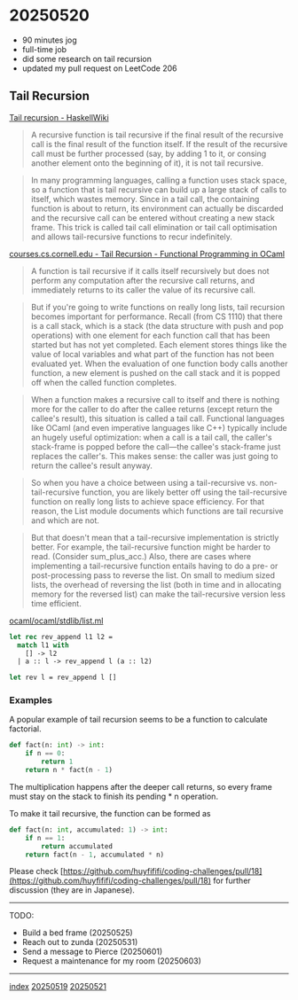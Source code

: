 <head><meta name="viewport" content="width=device-width, initial-scale=1.0, user-scalable=yes" /><meta charset="UTF-8"></head>

# 20250520

- 90 minutes jog
- full-time job
- did some research on tail recursion
- updated my pull request on LeetCode 206

## Tail Recursion

[Tail recursion - HaskellWiki](https://wiki.haskell.org/index.php?title=Tail_recursion)

> A recursive function is tail recursive if the final result of the recursive call is the final result of the function itself. If the result of the recursive call must be further processed (say, by adding 1 to it, or consing another element onto the beginning of it), it is not tail recursive.

> In many programming languages, calling a function uses stack space, so a function that is tail recursive can build up a large stack of calls to itself, which wastes memory. Since in a tail call, the containing function is about to return, its environment can actually be discarded and the recursive call can be entered without creating a new stack frame. This trick is called tail call elimination or tail call optimisation and allows tail-recursive functions to recur indefinitely.

[courses.cs.cornell.edu - Tail Recursion - Functional Programming in OCaml](https://courses.cs.cornell.edu/cs3110/2021sp/textbook/data/tail_recursion.html)

> A function is tail recursive if it calls itself recursively but does not perform any computation after the recursive call returns, and immediately returns to its caller the value of its recursive call.

> But if you're going to write functions on really long lists, tail recursion becomes important for performance. Recall (from CS 1110) that there is a call stack, which is a stack (the data structure with push and pop operations) with one element for each function call that has been started but has not yet completed. Each element stores things like the value of local variables and what part of the function has not been evaluated yet. When the evaluation of one function body calls another function, a new element is pushed on the call stack and it is popped off when the called function completes.

> When a function makes a recursive call to itself and there is nothing more for the caller to do after the callee returns (except return the callee's result), this situation is called a tail call. Functional languages like OCaml (and even imperative languages like C++) typically include an hugely useful optimization: when a call is a tail call, the caller's stack-frame is popped before the call—the callee's stack-frame just replaces the caller's. This makes sense: the caller was just going to return the callee's result anyway.

> So when you have a choice between using a tail-recursive vs. non-tail-recursive function, you are likely better off using the tail-recursive function on really long lists to achieve space efficiency. For that reason, the List module documents which functions are tail recursive and which are not.

> But that doesn't mean that a tail-recursive implementation is strictly better. For example, the tail-recursive function might be harder to read. (Consider sum\_plus\_acc.) Also, there are cases where implementing a tail-recursive function entails having to do a pre- or post-processing pass to reverse the list. On small to medium sized lists, the overhead of reversing the list (both in time and in allocating memory for the reversed list) can make the tail-recursive version less time efficient.

[ocaml/ocaml/stdlib/list.ml](https://github.com/ocaml/ocaml/blob/d325f299896417c5f1d477171135acfdf402e770/stdlib/list.ml#L57)

```ocaml
let rec rev_append l1 l2 =
  match l1 with
    [] -> l2
  | a :: l -> rev_append l (a :: l2)

let rev l = rev_append l []
```

### Examples

A popular example of tail recursion seems to be a function to calculate factorial.

```python
def fact(n: int) -> int:
    if n == 0:
        return 1
    return n * fact(n - 1)
```

The multiplication happens after the deeper call returns, so every frame must stay on the stack to finish its pending * n operation.

To make it tail recursive, the function can be formed as

```python
def fact(n: int, accumulated: 1) -> int:
    if n == 1:
        return accumulated
    return fact(n - 1, accumulated * n)
```

Please check [https://github.com/huyfififi/coding-challenges/pull/18](https://github.com/huyfififi/coding-challenges/pull/18) for further discussion (they are in Japanese).

---

TODO:

- Build a bed frame (20250525)
- Reach out to zunda (20250531)
- Send a message to Pierce (20250601)
- Request a maintenance for my room (20250603)

---

[index](../../index.html)
[20250519](20250519.html)
[20250521](20250521.html)

